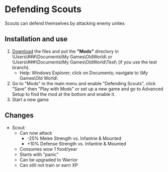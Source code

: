 # Defending Scouts
Scouts can defend themselves by attacking enemy unites

## Installation and use

1. [Download](https://github.com/ShadowDuke/OW_Defending_Scouts/archive/master.zip) the files and put the **"Mods"** directory in \Users\\###\Documents\My Games\OldWorld\ or \Users\\###\Documents\My Games\OldWorld\Test\ (if you use the test branch).
   - Help: Windows Explorer; click on Documents; navigate to \My Games\Old World\
2. Go to "Mods" in the main menu and enable "Defending Scouts", click "Save" then "Play with Mods" or set up a new game and go to Advanced Setup to find the mod at the bottom and enable it. 
3. Start a new game

## Changes

- Scout:
   - Can now attack
      - -25% Melee Strength vs. Infantrie & Mounted
      - +10% Defense Strength vs. Infantrie & Mounted
   - Consumes wow 1 food/year
   - Starts with "panic"
   - Can be upgraded to Warrior
   - Can still not train or earn XP
